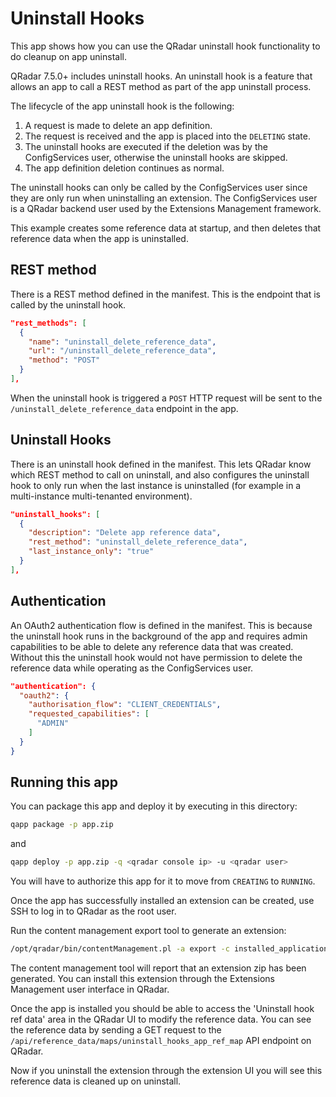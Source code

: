 # Uninstall Hooks

This app shows how you can use the QRadar uninstall hook functionality to do cleanup on app uninstall.

QRadar 7.5.0+ includes uninstall hooks. An uninstall hook is a feature that allows an app to call a REST method as
part of the app uninstall process.

The lifecycle of the app uninstall hook is the following:

1. A request is made to delete an app definition.
2. The request is received and the app is placed into the `DELETING` state.
3. The uninstall hooks are executed if the deletion was by the ConfigServices user, otherwise the uninstall hooks are
skipped.
4. The app definition deletion continues as normal.

The uninstall hooks can only be called by the ConfigServices user since they are only run when uninstalling an
extension.
The ConfigServices user is a QRadar backend user used by the Extensions Management framework.

This example creates some reference data at startup, and then deletes that reference data when the app is uninstalled.

## REST method

There is a REST method defined in the manifest. This is the endpoint that is called by the uninstall hook.

```json
"rest_methods": [
  {
    "name": "uninstall_delete_reference_data",
    "url": "/uninstall_delete_reference_data",
    "method": "POST"
  }
],
```

When the uninstall hook is triggered a `POST` HTTP request will be sent to the `/uninstall_delete_reference_data`
endpoint in the app.

## Uninstall Hooks

There is an uninstall hook defined in the manifest. This lets QRadar know which REST method to call on uninstall, and
also configures the uninstall hook to only run when the last instance is uninstalled (for example in a multi-instance
multi-tenanted environment).

```json
"uninstall_hooks": [
  {
    "description": "Delete app reference data",
    "rest_method": "uninstall_delete_reference_data",
    "last_instance_only": "true"
  }
],
```

## Authentication

An OAuth2 authentication flow is defined in the manifest. This is because the uninstall hook runs in the background
of the app and requires admin capabilities to be able to delete any reference data that was created. Without this
the uninstall hook would not have permission to delete the reference data while operating as the ConfigServices
user.

```json
"authentication": {
  "oauth2": {
    "authorisation_flow": "CLIENT_CREDENTIALS",
    "requested_capabilities": [
      "ADMIN"
    ]
  }
}
```

## Running this app

You can package this app and deploy it by executing in this directory:

```bash
qapp package -p app.zip
```

and

```bash
qapp deploy -p app.zip -q <qradar console ip> -u <qradar user>
```

You will have to authorize this app for it to move from `CREATING` to `RUNNING`.

Once the app has successfully installed an extension can be created, use SSH to log in to QRadar as the root user.

Run the content management export tool to generate an extension:

```bash
/opt/qradar/bin/contentManagement.pl -a export -c installed_application -i <app id from the install>
```

The content management tool will report that an extension zip has been generated. You can install this extension
through the Extensions Management user interface in QRadar.

Once the app is installed you should be able to access the 'Uninstall hook ref data' area in the QRadar UI to modify
the reference data. You can see the reference data by sending a GET request to the
`/api/reference_data/maps/uninstall_hooks_app_ref_map` API endpoint on QRadar.

Now if you uninstall the extension through the extension UI you will see this reference data is cleaned up on
uninstall.

